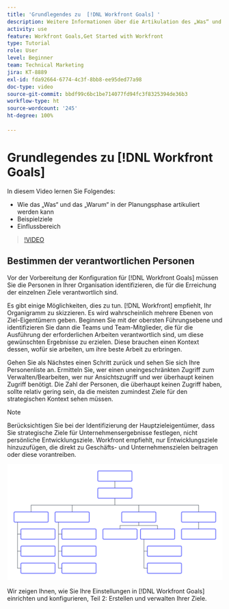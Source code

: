 ```yaml
---
title: 'Grundlegendes zu  [!DNL Workfront Goals] '
description: Weitere Informationen über die Artikulation des „Was“ und „Warum“ in der Planungsphase, Beispielziele und den Einflussbereich.
activity: use
feature: Workfront Goals,Get Started with Workfront
type: Tutorial
role: User
level: Beginner
team: Technical Marketing
jira: KT-8889
exl-id: fda92664-6774-4c3f-8bb8-ee95ded77a98
doc-type: video
source-git-commit: bbdf99c6bc1be714077fd94fc3f8325394de36b3
workflow-type: ht
source-wordcount: '245'
ht-degree: 100%

---
```


# Grundlegendes zu [!DNL Workfront Goals]

In diesem Video lernen Sie Folgendes:

* Wie das „Was“ und das „Warum“ in der Planungsphase artikuliert werden kann
* Beispielziele
* Einflussbereich

>[!VIDEO](https://video.tv.adobe.com/v/335183/?quality=12&learn=on&enablevpops=1)

## Bestimmen der verantwortlichen Personen

Vor der Vorbereitung der Konfiguration für [!DNL Workfront Goals] müssen Sie die Personen in Ihrer Organisation identifizieren, die für die Erreichung der einzelnen Ziele verantwortlich sind.

Es gibt einige Möglichkeiten, dies zu tun. [!DNL Workfront] empfiehlt, Ihr Organigramm zu skizzieren. Es wird wahrscheinlich mehrere Ebenen von Ziel-Eigentümern geben. Beginnen Sie mit der obersten Führungsebene und identifizieren Sie dann die Teams und Team-Mitglieder, die für die Ausführung der erforderlichen Arbeiten verantwortlich sind, um diese gewünschten Ergebnisse zu erzielen. Diese brauchen einen Kontext dessen, wofür sie arbeiten, um ihre beste Arbeit zu erbringen.

Gehen Sie als Nächstes einen Schritt zurück und sehen Sie sich Ihre Personenliste an. Ermitteln Sie, wer einen uneingeschränkten Zugriff zum Verwalten/Bearbeiten, wer nur Ansichtszugriff und wer überhaupt keinen Zugriff benötigt. Die Zahl der Personen, die überhaupt keinen Zugriff haben, sollte relativ gering sein, da die meisten zumindest Ziele für den strategischen Kontext sehen müssen.

>[!NOTE]
>
>Berücksichtigen Sie bei der Identifizierung der Hauptzieleigentümer, dass Sie strategische Ziele für Unternehmensergebnisse festlegen, nicht persönliche Entwicklungsziele. Workfront empfiehlt, nur Entwicklungsziele hinzuzufügen, die direkt zu Geschäfts- und Unternehmenszielen beitragen oder diese vorantreiben.

![Leeres Organigramm](assets/01-workfront-goals-blank-org-chart.png)

Wir zeigen Ihnen, wie Sie Ihre Einstellungen in [!DNL Workfront Goals] einrichten und konfigurieren, Teil 2: Erstellen und verwalten Ihrer Ziele.

<!--
URL for part 2 reference above
-->
